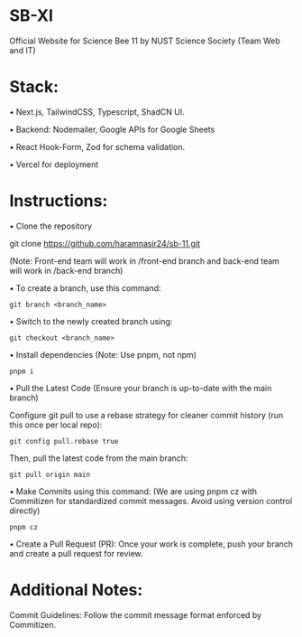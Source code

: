 # SB-XI
Official Website for Science Bee 11 by NUST Science Society (Team Web and IT)


# Stack:

•⁠  ⁠Next.js, TailwindCSS, Typescript, ShadCN UI.

•⁠  ⁠Backend: Nodemailer, Google APIs for Google Sheets

•⁠  ⁠React Hook-Form, Zod for schema validation.

•⁠  ⁠Vercel for deployment


# Instructions:

•⁠ Clone the repository

git clone https://github.com/haramnasir24/sb-11.git 

(Note: Front-end team will work in /front-end branch and back-end team will work in /back-end branch)

•⁠ To create a branch, use this command:

`git branch <branch_name>`

•⁠ Switch to the newly created branch using:

`git checkout <branch_name>`

•⁠ Install dependencies (Note: Use pnpm, not npm)

`pnpm i`

• ⁠Pull the Latest Code (Ensure your branch is up-to-date with the main branch)

Configure git pull to use a rebase strategy for cleaner commit history (run this once per local repo):

`git config pull.rebase true`

Then, pull the latest code from the main branch:

`git pull origin main`

•⁠ Make Commits using this command: (We are using pnpm cz with Commitizen for standardized commit messages. Avoid using version control directly)

`pnpm cz`

• ⁠Create a Pull Request (PR):
Once your work is complete, push your branch and create a pull request for review.

# Additional Notes:

Commit Guidelines: Follow the commit message format enforced by Commitizen.
